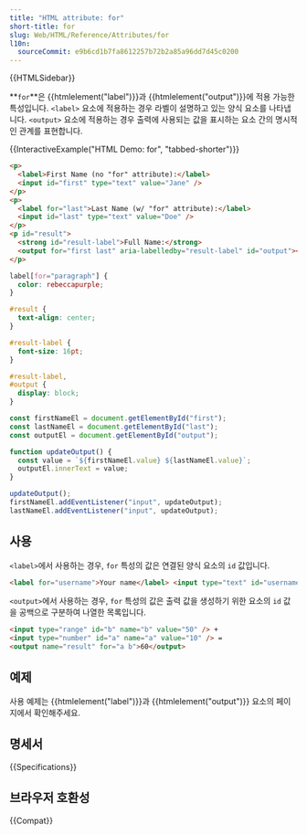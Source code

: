 ```yaml
---
title: "HTML attribute: for"
short-title: for
slug: Web/HTML/Reference/Attributes/for
l10n:
  sourceCommit: e9b6cd1b7fa8612257b72b2a85a96dd7d45c0200
---
```


{{HTMLSidebar}}

**`for`**은 {{htmlelement("label")}}과 {{htmlelement("output")}}에 적용 가능한 특성입니다. `<label>` 요소에 적용하는 경우 라벨이 설명하고 있는 양식 요소를 나타냅니다. `<output>` 요소에 적용하는 경우 출력에 사용되는 값을 표시하는 요소 간의 명시적인 관계를 표현합니다.

{{InteractiveExample("HTML Demo: for", "tabbed-shorter")}}

```html interactive-example
<p>
  <label>First Name (no "for" attribute):</label>
  <input id="first" type="text" value="Jane" />
</p>
<p>
  <label for="last">Last Name (w/ "for" attribute):</label>
  <input id="last" type="text" value="Doe" />
</p>
<p id="result">
  <strong id="result-label">Full Name:</strong>
  <output for="first last" aria-labelledby="result-label" id="output"></output>
</p>
```

```css interactive-example
label[for="paragraph"] {
  color: rebeccapurple;
}

#result {
  text-align: center;
}

#result-label {
  font-size: 16pt;
}

#result-label,
#output {
  display: block;
}
```

```js interactive-example
const firstNameEl = document.getElementById("first");
const lastNameEl = document.getElementById("last");
const outputEl = document.getElementById("output");

function updateOutput() {
  const value = `${firstNameEl.value} ${lastNameEl.value}`;
  outputEl.innerText = value;
}

updateOutput();
firstNameEl.addEventListener("input", updateOutput);
lastNameEl.addEventListener("input", updateOutput);
```

## 사용

`<label>`에서 사용하는 경우, `for` 특성의 값은 연결된 양식 요소의 `id` 값입니다.

```html
<label for="username">Your name</label> <input type="text" id="username" />
```

`<output>`에서 사용하는 경우, `for` 특성의 값은 출력 값을 생성하기 위한 요소의 `id` 값을 공백으로 구분하여 나열한 목록입니다.

```html
<input type="range" id="b" name="b" value="50" /> +
<input type="number" id="a" name="a" value="10" /> =
<output name="result" for="a b">60</output>
```

## 예제

사용 예제는 {{htmlelement("label")}}과 {{htmlelement("output")}} 요소의 페이지에서 확인해주세요.

## 명세서

{{Specifications}}

## 브라우저 호환성

{{Compat}}
